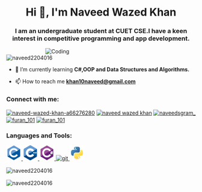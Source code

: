 <h1 align="center">Hi 👋, I'm Naveed Wazed Khan</h1>
<h3 align="center">I am an undergraduate student at CUET CSE.I have a keen interest in competitive programming and app development.</h3>
<img align="right" alt="Coding" width="400" src="https://www.reddit.com/media?url=https%3A%2F%2Fi.redd.it%2Fn8agw6z2smyb1.gif&rdt=33542">

<p align="left"> <img src="https://komarev.com/ghpvc/?username=naveed2204016&label=Profile%20views&color=0e75b6&style=flat" alt="naveed2204016" /> </p>

- 🌱 I’m currently learning **C#,OOP and Data Structures and Algorithms.**

- 📫 How to reach me **khan10naveed@gmail.com**

<h3 align="left">Connect with me:</h3>
<p align="left">
<a href="https://linkedin.com/in/naveed-wazed-khan-a66276280" target="blank"><img align="center" src="https://raw.githubusercontent.com/rahuldkjain/github-profile-readme-generator/master/src/images/icons/Social/linked-in-alt.svg" alt="naveed-wazed-khan-a66276280" height="30" width="40" /></a>
<a href="https://fb.com/naveed wazed khan" target="blank"><img align="center" src="https://raw.githubusercontent.com/rahuldkjain/github-profile-readme-generator/master/src/images/icons/Social/facebook.svg" alt="naveed wazed khan" height="30" width="40" /></a>
<a href="https://instagram.com/naveedsgram_" target="blank"><img align="center" src="https://raw.githubusercontent.com/rahuldkjain/github-profile-readme-generator/master/src/images/icons/Social/instagram.svg" alt="naveedsgram_" height="30" width="40" /></a>
<a href="https://codeforces.com/profile/furan_101" target="blank"><img align="center" src="https://raw.githubusercontent.com/rahuldkjain/github-profile-readme-generator/master/src/images/icons/Social/codeforces.svg" alt="furan_101" height="30" width="40" /></a>
<a href="https://www.leetcode.com/furan_101" target="blank"><img align="center" src="https://raw.githubusercontent.com/rahuldkjain/github-profile-readme-generator/master/src/images/icons/Social/leet-code.svg" alt="furan_101" height="30" width="40" /></a>
</p>

<h3 align="left">Languages and Tools:</h3>
<p align="left"> <a href="https://www.cprogramming.com/" target="_blank" rel="noreferrer"> <img src="https://raw.githubusercontent.com/devicons/devicon/master/icons/c/c-original.svg" alt="c" width="40" height="40"/> </a> <a href="https://www.w3schools.com/cpp/" target="_blank" rel="noreferrer"> <img src="https://raw.githubusercontent.com/devicons/devicon/master/icons/cplusplus/cplusplus-original.svg" alt="cplusplus" width="40" height="40"/> </a> <a href="https://www.w3schools.com/cs/" target="_blank" rel="noreferrer"> <img src="https://raw.githubusercontent.com/devicons/devicon/master/icons/csharp/csharp-original.svg" alt="csharp" width="40" height="40"/> </a> <a href="https://git-scm.com/" target="_blank" rel="noreferrer"> <img src="https://www.vectorlogo.zone/logos/git-scm/git-scm-icon.svg" alt="git" width="40" height="40"/> </a> <a href="https://www.python.org" target="_blank" rel="noreferrer"> <img src="https://raw.githubusercontent.com/devicons/devicon/master/icons/python/python-original.svg" alt="python" width="40" height="40"/> </a> </p>

<p><img align="center" src="https://github-readme-stats.vercel.app/api/top-langs?username=naveed2204016&show_icons=true&locale=en&layout=compact" alt="naveed2204016" /></p>

<p><img align="center" src="https://github-readme-streak-stats.herokuapp.com/?user=naveed2204016&" alt="naveed2204016" /></p>
